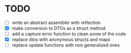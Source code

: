 # TODO

- [ ] write an abstract assembler with reflection
- [x] make conversion to DTOs as a struct method
- [ ] add a capture error function to clean some of the code
- [x] replace dtos with anonymous structs and maps
- [ ] replace update functions with non generalized ones